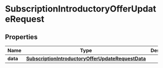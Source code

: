 

# SubscriptionIntroductoryOfferUpdateRequest


## Properties

| Name | Type | Description | Notes |
|------------ | ------------- | ------------- | -------------|
|**data** | [**SubscriptionIntroductoryOfferUpdateRequestData**](SubscriptionIntroductoryOfferUpdateRequestData.md) |  |  |



